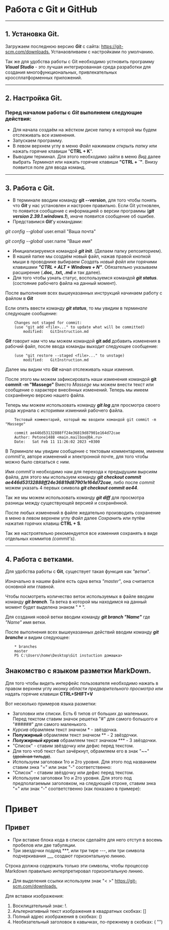 # Работа с Git и GitHub
***
## 1. Установка Git. 
Загружаем последнюю версию ***Git*** с сайта: <https://git-scm.com/downloads.>
Устанаовливаем с настройками по умолчанию.

Так же для удобства работы с Git необходимо устновить программу ***Visual Studio*** - это лучшая интегрированная среда разработки для создания многофункциональных, привлекательных кроссплатформенных приложений.
***
## 2. Настройка Git.

### Перед началом работы с ***Git*** выполняем следующие действия:
- Для начала создаём на жёстком диске папку в которой мы будем отслеживать все изменения.
- Запускаем программу.
- В левом верхнем углу в меню *Файл* нажимаем *открыть папку* или нажать горячие клавиши "**CTRL + K**".
- Выводим терминал. Для этого необходимо зайти в меню *Вид* далее выбрать *Терминал* или нажать горячие клавиши **"CTRL + `"**. Внизу появится поле для ввода команд.
***
## 3. Работа с Git.

- В терминале вводим команду **git --version**, для того чтобы понять что ***Git*** у нас установлен и настроен правильно. Если Git устновлен, то появится сообщение с информацией о версии программы (***git version 2.39.1.windows.1***), иначе появится сообщение об ошибке.
- Представимся ***Git***'у командами:

*git config --global* user.email "Ваша почта"

*git config --global* user.name "Ваше имя"
- Инициализируемся командой ***git init***. (Делаем папку репозиторием).
- В нашей папке мы создаём новый файл, нажав правой кнопкой мыши в проводнике выбираем *Создать новый файл* или горячими клавишами ***"CTRL + ALT + Windows + N"***. Обязательно указываем расширение (**.doc, .txt, .md** и так далее).
- Для того чтобы узнать статус, воспользуемся командой ***git status***. (состояние рабочего файла на данный момент).

После выполнения всех вышеуказанных инструкций начинаем работу с файлом в ***Git***

Если опять ввести команду ***git status***, то мы увидим в *терминале* следующее сообщение: 


        Changes not staged for commit:
        (use "git add <file>..." to update what will be committed)
            modified:   GitInstruction.md

 ***Git*** говорит нам что мы можем командой **git add** добавить изменения в рабочий файл, после ввода команды выходит следующее сообщение:

        (use "git restore --staged <file>..." to unstage)
            modified:   GitInstruction.md

Далее мы видим что ***Git*** начал отслеживать наши измения.

После этого мы можем зафиксировать наши изменения командой **git commit -m "Massege"**
Вместо *Massege* мы можем внести текст или сообщение о характере внесённых изменений.
Теперь мы имеем сохранённую версию нашего файла.

Теперь мы можем использовать команду ***git log*** для просмотра своего рода журнала с историями измениий рабочего файла.

        Тестовый комментарий, который мы вводили командой git commit -m "Massege"

        commit ae446d53132888ff24e36819d87901e164d72cae
        Author: Petone1488 <main.mailbox@bk.ru>
        Date:   Sat Feb 11 11:26:02 2023 +0300

В *Терминале* мы увидим сообщение с тектовым комментарием, именем *commit'a*, авторе изменений и электронной почте, для того чтобы можно было связаться с ним. 

Имя *commit'a* необходимо нам для перехода к предыдушим вырсиям файла, для этого мы используем команду ***git checkout commit ae446d53132888ff24e36819d87901e164d72cae***, либо после *commit* можем указать 4 первых символа  ***git checkout commit ae44***.

Так же мы можем использовать команду ***git diff*** для просмотра разницы между существующей версией и сохранённой.

После любых изменений в файле жедательно производить сохранение в меню в левом верхнем углу *Файл* далее *Сохранить* или путём нажатия горячих клавиш **CTRL + S**.

Так же настроятельно рекомендуется все изменния сохранять в виде отдельных коммитов *(commit's)*.
***


## 4. Работа с ветками.
Для удобства работы с **Git**, существует такая функция как *"ветки"*. 

Изначально в нашем файле есть одна ветка *"master"*, она считается основной или главной.

Чтобы посмотреть количество веток используемых в файле вводим команду ***git branch***. Та ветка в которой мы находимся на данный момент будет выделена знаком " * ".

Для создания новой ветки вводим команду ***git branch "Name"*** где *"Name"* имя ветки.

После выполнения всех вышеуказанных действий вводим команду ***git branche*** и видим следующее:

        * branches
        master
        PS C:\Users\home\Desktop\Git instuction домашка>























## Знакомство с языком разметки MarkDown.

Для того чтобы видеть интерфейс пользователя необходимо нажать в правом верхнем углу иконку *области предварительного просмотра* или надать горячие клавиши **CTRL+SHIFT+V**

Вот несколько примеров языка разметки:

- Заголовки или списки. Есть 6 типов от больших до маленьких. Перед текстом ставим значок решетка "#" для самого большого и "######" для самого маленького.
- *Курсив* обрамляем текст значком * - звёздочка.
- **Полужирный** обрамляем текст значком ** - 2 звёздочки.
- ***Полужирный крусив*** обрамляем текст значком *** - 3 звёздочки.
- "Список" - ставим звёздочку или дефис перед текстом. 
- Для того чтоб текст был зачёркнут, обрамляем его в знак "~~"  ~~(двойная тильда)~~.
- Используем заголовки 1го и 2го уровня. Для этого под названием ставим знка "=" или знак "-" соответственно:
- "Список" - ставим звёздочку или дефис перед текстом.
- Используем заголовки 1го и 2го уровня. Для этого под предполагаемым заголовком, на следующей строке, ставим знка "=" или знак "-" соответственно (как показано в примере):

Привет
=
Привет
-
- При вставке блока кода в список сделайте для него отступ в восемь пробелов или две табуляции.
- Три звездочки подряд ***, или три тире ---, или три символа подчеркивания ___ создают горизонтальную линию.

Строка должна содержать только эти символы, чтобы процессор Markdown правильно интерпретировал горизонтальную линию.
- Для выделения ссылки используем знак "< >" <https://git-scm.com/downloads.>

Для вставки изображения:
1. Восклицательный знак: !.
2. Альтернативный текст изображения в квадратных скобках: []
3. Полный адрес изображения в скобках: ()
4. Необязательный заголовок в кавычках, по-прежнему в скобках: ( "")








